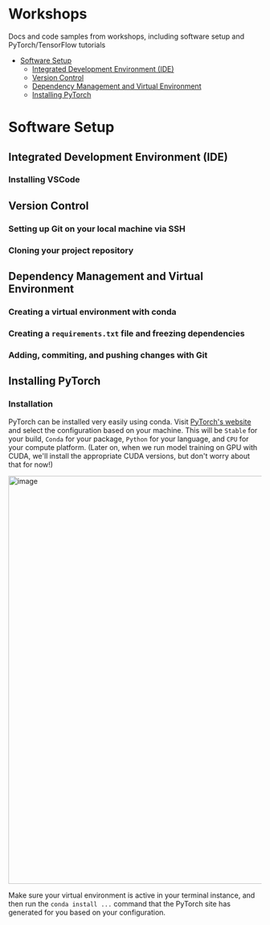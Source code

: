 # Workshops
Docs and code samples from workshops, including software setup and PyTorch/TensorFlow tutorials

- [Software Setup](#software-setup)
  - [Integrated Development Environment (IDE)](#ide)
  - [Version Control](#version-control)
  - [Dependency Management and Virtual Environment](#dependency-venv)
  - [Installing PyTorch](#installing-pytorch)

# Software Setup <a name="software-setup"></a>

## Integrated Development Environment (IDE) <a name="ide"></a>

### Installing VSCode

## Version Control <a name="version-control"></a>

### Setting up Git on your local machine via SSH

### Cloning your project repository

## Dependency Management and Virtual Environment <a name="dependency-venv"></a>

### Creating a virtual environment with conda

### Creating a `requirements.txt` file and freezing dependencies

### Adding, commiting, and pushing changes with Git

## Installing PyTorch <a name="installing-pytorch"></a>

### Installation

PyTorch can be installed very easily using conda. Visit [PyTorch's website](https://pytorch.org) and select the configuration based on your machine. This will be `Stable` for your build, `Conda` for your package, `Python` for your language, and `CPU` for your compute platform. (Later on, when we run model training on GPU with CUDA, we'll install the appropriate CUDA versions, but don't worry about that for now!)

<img width="811" alt="image" src="https://user-images.githubusercontent.com/42232624/138920194-c443ef1c-88ac-4435-929c-3043a5408077.png">

Make sure your virtual environment is active in your terminal instance, and then run the `conda install ...` command that the PyTorch site has generated for you based on your configuration.
